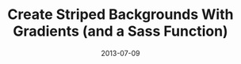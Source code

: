---
date: 2013-07-09
external: 
  host: CSS-Tricks
  url: http://css-tricks.com/striped-background-gradients/
layout: none
preview: false
published: true
sassmeister: false
summary: false
title: "Create Striped Backgrounds With Gradients (and a Sass Function)"
---
